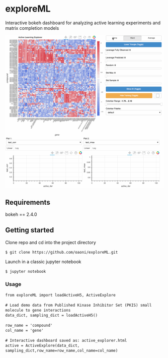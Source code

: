 # exploreML
Interactive bokeh dashboard for analyzing active learning experiments and matrix completion models

![Active Explore Demo](exploreML/data/demo.gif)

## Requirements
bokeh == 2.4.0 <br>

## Getting started
Clone repo and cd into the project directory

```
$ git clone https://github.com/oaoni/exploreML.git
```

Launch in a classic jupyter notebook

```
$ jupyter notebook
```

### Usage

```
from exploreML import loadActiveH5, ActiveExplore

# Load demo data from Published Kinase Inhibitor Set (PKIS) small molecule to gene interactions
data_dict, sampling_dict = loadActiveH5()

row_name = 'compound'
col_name = 'gene'

# Interactive dashboard saved as: active_explorer.html
active = ActiveExplore(data_dict, sampling_dict,row_name=row_name,col_name=col_name)
```
